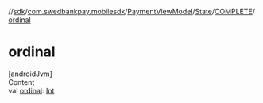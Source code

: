 //[sdk](../../../../../index.md)/[com.swedbankpay.mobilesdk](../../../index.md)/[PaymentViewModel](../../index.md)/[State](../index.md)/[COMPLETE](index.md)/[ordinal](ordinal.md)



# ordinal  
[androidJvm]  
Content  
val [ordinal](ordinal.md): [Int](https://kotlinlang.org/api/latest/jvm/stdlib/kotlin/-int/index.html)  



